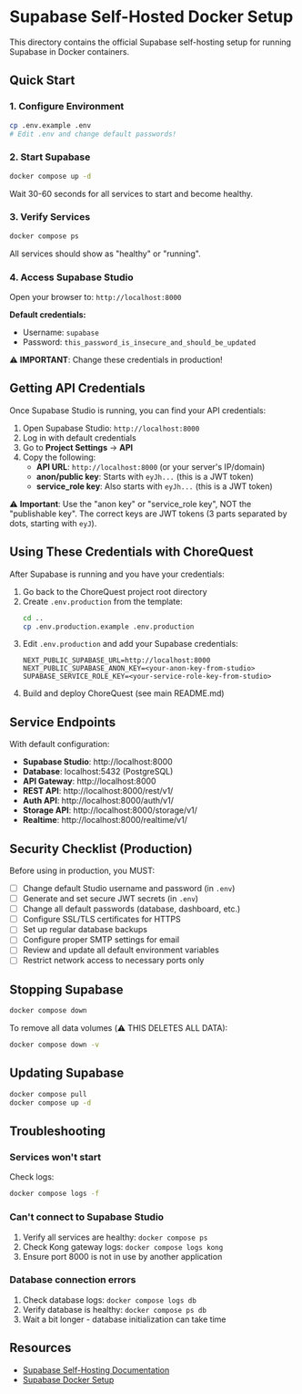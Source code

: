 # Supabase Self-Hosted Docker Setup

This directory contains the official Supabase self-hosting setup for running Supabase in Docker containers.

## Quick Start

### 1. Configure Environment

```bash
cp .env.example .env
# Edit .env and change default passwords!
```

### 2. Start Supabase

```bash
docker compose up -d
```

Wait 30-60 seconds for all services to start and become healthy.

### 3. Verify Services

```bash
docker compose ps
```

All services should show as "healthy" or "running".

### 4. Access Supabase Studio

Open your browser to: `http://localhost:8000`

**Default credentials:**
- Username: `supabase`
- Password: `this_password_is_insecure_and_should_be_updated`

⚠️ **IMPORTANT**: Change these credentials in production!

## Getting API Credentials

Once Supabase Studio is running, you can find your API credentials:

1. Open Supabase Studio: `http://localhost:8000`
2. Log in with default credentials
3. Go to **Project Settings** → **API**
4. Copy the following:
   - **API URL**: `http://localhost:8000` (or your server's IP/domain)
   - **anon/public key**: Starts with `eyJh...` (this is a JWT token)
   - **service_role key**: Also starts with `eyJh...` (this is a JWT token)

⚠️ **Important**: Use the "anon key" or "service_role key", NOT the "publishable key". The correct keys are JWT tokens (3 parts separated by dots, starting with `eyJ`).

## Using These Credentials with ChoreQuest

After Supabase is running and you have your credentials:

1. Go back to the ChoreQuest project root directory
2. Create `.env.production` from the template:
   ```bash
   cd ..
   cp .env.production.example .env.production
   ```
3. Edit `.env.production` and add your Supabase credentials:
   ```env
   NEXT_PUBLIC_SUPABASE_URL=http://localhost:8000
   NEXT_PUBLIC_SUPABASE_ANON_KEY=<your-anon-key-from-studio>
   SUPABASE_SERVICE_ROLE_KEY=<your-service-role-key-from-studio>
   ```
4. Build and deploy ChoreQuest (see main README.md)

## Service Endpoints

With default configuration:

- **Supabase Studio**: http://localhost:8000
- **Database**: localhost:5432 (PostgreSQL)
- **API Gateway**: http://localhost:8000
- **REST API**: http://localhost:8000/rest/v1/
- **Auth API**: http://localhost:8000/auth/v1/
- **Storage API**: http://localhost:8000/storage/v1/
- **Realtime**: http://localhost:8000/realtime/v1/

## Security Checklist (Production)

Before using in production, you MUST:

- [ ] Change default Studio username and password (in `.env`)
- [ ] Generate and set secure JWT secrets (in `.env`)
- [ ] Change all default passwords (database, dashboard, etc.)
- [ ] Configure SSL/TLS certificates for HTTPS
- [ ] Set up regular database backups
- [ ] Configure proper SMTP settings for email
- [ ] Review and update all default environment variables
- [ ] Restrict network access to necessary ports only

## Stopping Supabase

```bash
docker compose down
```

To remove all data volumes (⚠️ THIS DELETES ALL DATA):

```bash
docker compose down -v
```

## Updating Supabase

```bash
docker compose pull
docker compose up -d
```

## Troubleshooting

### Services won't start

Check logs:
```bash
docker compose logs -f
```

### Can't connect to Supabase Studio

1. Verify all services are healthy: `docker compose ps`
2. Check Kong gateway logs: `docker compose logs kong`
3. Ensure port 8000 is not in use by another application

### Database connection errors

1. Check database logs: `docker compose logs db`
2. Verify database is healthy: `docker compose ps db`
3. Wait a bit longer - database initialization can take time

## Resources

- [Supabase Self-Hosting Documentation](https://supabase.com/docs/guides/self-hosting)
- [Supabase Docker Setup](https://supabase.com/docs/guides/self-hosting/docker)